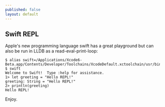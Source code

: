 ```yaml
---
published: false
layout: default
---
```


## Swift REPL

Apple's new programming language swift has a great playground but can also be run in LLDB as a read-eval-print-loop:

    $ alias swift=/Applications/Xcode6-Beta.app/Contents/Developer/Toolchains/XcodeDefault.xctoolchain/usr/bin/swift
    $ swift
    Welcome to Swift!  Type :help for assistance.
    1> let greeting = "Hello REPL!"
    greeting: String = "Hello REPL!"
    2> println(greeting)
    Hello REPL!


Enjoy.
